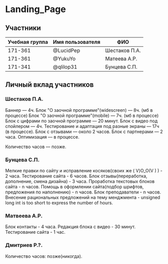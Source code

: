 # Landing_Page


## Участники

| Учебная группа | Имя пользователя | ФИО                      |
|----------------|------------------|--------------------------|
| 171-361        | @LucidPep        | Шестаков П.А.            |
| 171-361        | @YukuYo          | Матеева А.Р.             |
| 171-341        | @qlilop31        | Бунцева С.П.             |


## Личный вклад участников

### Шестаков П.А.
Баннер — 4ч.
Блок "О заочной программе"(widescreen) — 8ч. (мб в процессе)
Блок "О заочной программе"(mobile) — 7ч. (мб в процессе)
Блок с цифрами по заочной программе — 20 минут.
Блок с видео под спойлером — 4ч.
Тестирование и адаптация под разные экраны — 17ч (в процессе).
Блок с отзывами — около 2 часов.
Блок с партнерами — 2 часа.
Оптимизация — в процессе.

Количество часов — позже.

### Бунцева С.П.

Мелкие правки по сайту и исправление косяков(своих же ( V)O_O(V ) ) - 2 часа.
Тестирование сайта - 6 часов. 
Блок отзывы(переработка, дополнение, смена дизайна) - 3 часа.
Проработка текстовых блоков сайта - n часов. 
Помощь в оформлении сайта(подбор шрифтов, предложения по наполнению) - n часов. 
Блок преподаватели - n часов.
Внесение рациональных предложений на тему менджмента - unsigned long int is too short to express the number of hours.


### Матвеева А.Р.
Блок контакты - 4 часа.
Редакция блока с видео - 30 минут.
Тестирование сайта - 1 час.

### Дмитриев Р.?.

Количество часов: позже(никогда).

